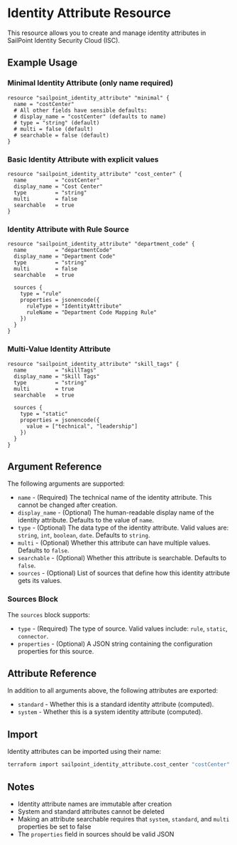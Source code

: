 # Identity Attribute Resource

This resource allows you to create and manage identity attributes in SailPoint Identity Security Cloud (ISC).

## Example Usage

### Minimal Identity Attribute (only name required)

```hcl
resource "sailpoint_identity_attribute" "minimal" {
  name = "costCenter"
  # All other fields have sensible defaults:
  # display_name = "costCenter" (defaults to name)
  # type = "string" (default)
  # multi = false (default)
  # searchable = false (default)
}
```

### Basic Identity Attribute with explicit values

```hcl
resource "sailpoint_identity_attribute" "cost_center" {
  name         = "costCenter"
  display_name = "Cost Center"
  type         = "string"
  multi        = false
  searchable   = true
}
```

### Identity Attribute with Rule Source

```hcl
resource "sailpoint_identity_attribute" "department_code" {
  name         = "departmentCode"
  display_name = "Department Code"
  type         = "string"
  multi        = false
  searchable   = true

  sources {
    type = "rule"
    properties = jsonencode({
      ruleType = "IdentityAttribute"
      ruleName = "Department Code Mapping Rule"
    })
  }
}
```

### Multi-Value Identity Attribute

```hcl
resource "sailpoint_identity_attribute" "skill_tags" {
  name         = "skillTags"
  display_name = "Skill Tags"
  type         = "string"
  multi        = true
  searchable   = true

  sources {
    type = "static"
    properties = jsonencode({
      value = ["technical", "leadership"]
    })
  }
}
```

## Argument Reference

The following arguments are supported:

* `name` - (Required) The technical name of the identity attribute. This cannot be changed after creation.
* `display_name` - (Optional) The human-readable display name of the identity attribute. Defaults to the value of `name`.
* `type` - (Optional) The data type of the identity attribute. Valid values are: `string`, `int`, `boolean`, `date`. Defaults to `string`.
* `multi` - (Optional) Whether this attribute can have multiple values. Defaults to `false`.
* `searchable` - (Optional) Whether this attribute is searchable. Defaults to `false`.
* `sources` - (Optional) List of sources that define how this identity attribute gets its values.

### Sources Block

The `sources` block supports:

* `type` - (Required) The type of source. Valid values include: `rule`, `static`, `connector`.
* `properties` - (Optional) A JSON string containing the configuration properties for this source.

## Attribute Reference

In addition to all arguments above, the following attributes are exported:

* `standard` - Whether this is a standard identity attribute (computed).
* `system` - Whether this is a system identity attribute (computed).

## Import

Identity attributes can be imported using their name:

```bash
terraform import sailpoint_identity_attribute.cost_center "costCenter"
```

## Notes

- Identity attribute names are immutable after creation
- System and standard attributes cannot be deleted
- Making an attribute searchable requires that `system`, `standard`, and `multi` properties be set to false
- The `properties` field in sources should be valid JSON
